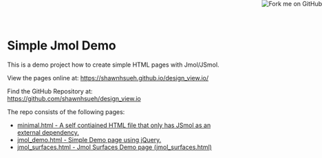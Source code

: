 <!DOCTYPE html>
<html>
<head>
	<title>Simple Jmol Demo</title>
</head>
<body>

<h1 id="simple-jmol-demo">Simple Jmol Demo</h1>

<p>This is a demo project how to create simple HTML pages with Jmol/JSmol.</p>

<p>View the pages online at: <a href="https://shawnhsueh.github.io/design_view.io/">https://shawnhsueh.github.io/design_view.io/</a></p>

<p>Find the GitHub Repository at: <a href="https://github.com/shawnhsueh/design_view.io">https://github.com/shawnhsueh/design_view.io</a></p>

<p>The repo consists of the following pages:</p>

<ul>
  <li><a href="minimal.html">minimal.html - A self contiained HTML file that only has JSmol as an 
        external dependency.</a></li>
  <li><a href="jmol_demo.html">jmol_demo.html - Simple Demo page using jQuery.</a></li>
  <li><a href="jmol_surfaces.html">jmol_surfaces.html - Jmol Surfaces Demo page (jmol_surfaces.html)</a></li>
</ul>


<!-- include Fork-me-on-GitHub-ribbon: -->
<a href="https://github.com/ostueker/simple_jmol_demo/"><img style="position: absolute; top: 0; right: 0; border: 0;" src="https://camo.githubusercontent.com/e7bbb0521b397edbd5fe43e7f760759336b5e05f/68747470733a2f2f73332e616d617a6f6e6177732e636f6d2f6769746875622f726962626f6e732f666f726b6d655f72696768745f677265656e5f3030373230302e706e67" alt="Fork me on GitHub" data-canonical-src="https://s3.amazonaws.com/github/ribbons/forkme_right_green_007200.png"></a>

</body>
</html>

